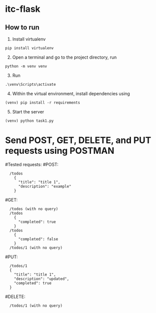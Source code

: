 # itc-flask
## How to run
1. Install virtualenv
```
pip install virtualenv
```
2. Open a terminal and go to the project directory, run
```
python -m venv venv
```
3. Run
```
.\venv\Scripts\activate
```
4. Within the virtual environment, install dependencies using
```
(venv) pip install -r requirements
```
5. Start the server
```
(venv) python task1.py
```
# Send POST, GET, DELETE, and PUT requests using POSTMAN
#Tested requests:
#POST:
```
  /todos
    {
      "title": "title 1",
      "description": "example"
    }
```
#GET:
```
  /todos (with no query)
  /todos
    {
      "completed": true
    }
  /todos
    {
      "completed": false
    }
  /todos/1 (with no query)
```
#PUT:
```
  /todos/1
  {
    "title": "title 1",
    "description": "updated",
    "completed": true
  }
```
#DELETE:
```
  /todos/1 (with no query)
```

      
